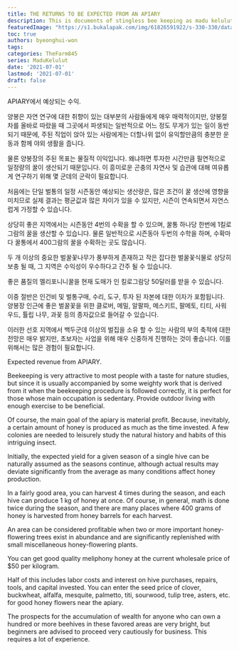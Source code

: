 ```yaml
---
title: THE RETURNS TO BE EXPECTED FROM AN APIARY
description: This is documents of stingless bee keeping as madu kelulut
featuredImage: "https://s1.bukalapak.com/img/61826591922/s-330-330/data.jpeg.webp"
toc: true
authors: byeonghui-won
tags:
categories: TheFarm845
series: MaduKelulut
date: '2021-07-01'
lastmod: '2021-07-01'
draft: false
---
```


APIARY에서 예상되는 수익.

양봉은 자연 연구에 대한 취향이 있는 대부분의 사람들에게 매우 매력적이지만, 양봉절차를 올바로 따랐을 때 그곳에서 파생되는 일반적으로 어느 정도 무게가 있는 일이 동반되기 때문에, 주된 직업이 앉아 있는 사람에게는 더할나위 없이 유익할만큼의 충분한 운동과 함께 야외 생활을 줍니다.

물론 양봉장의 주된 목표는 물질적 이익입니다. 왜냐하면 투자한 시간만큼 필연적으로 일정량의 꿀이 생산되기 때문입니다. 이 흥미로운 곤충의 자연사 및 습관에 대해 여유롭게 연구하기 위해 몇 군데의 군락이 필요합니다. 

처음에는 단일 벌통의 일정 시즌동안 예상되는 생산량은, 많은 조건이 꿀 생산에 영향을 미치므로 실제 결과는 평균값과 많은 차이가 있을 수 있지만, 시즌이 연속되면서 자연스럽게 가정할 수 있습니다. 

상당히 좋은 지역에서는 시즌동안 4번의 수확을 할 수 있으며, 꿀통 하나당 한번에 1킬로그람의 꿀을 생산할 수 있습니다. 물론 일반적으로 시즌동아 두번의 수학을 하며, 수확마다 꿀통에서 400그람의 꿀을 수확하는 곳도 많습니다. 

두 개 이상의 중요한 벌꿀꽃나무가 풍부하게 존재하고 작은 잡다한 벌꿀꽃식물로 상당히 보충 될 때, 그 지역은 수익성이 우수하다고 간주 될 수 있습니다. 

좋은 품질의 멜리포니니꿀을 현재 도매가 인 킬로그람당 50달러를 받을 수 있습니다. 

이중 절반은 인건비 및 벌통구매, 수리, 도구, 투자 된 자본에 대한 이자가 포함됩니다. 양봉장 인근에 좋은 벌꿀꽃을 위한 클로버, 메밀, 알팔파, 메스키트, 팔메토, 티티, 사워 우드, 튤립 나무, 과꽃 등의 종자값으로 들어갈 수 있습니다. 

이러한 선호 지역에서 백두군데 이상의 벌집을 소유 할 수 있는 사람의 부의 축적에 대한 전망은 매우 밝지만, 초보자는 사업을 위해 매우 신중하게 진행하는 것이 좋습니다. 이를 위해서는 많은 경험이 필요합니다. 


Expected revenue from APIARY.

Beekeeping is very attractive to most people with a taste for nature studies, but since it is usually accompanied by some weighty work that is derived from it when the beekeeping procedure is followed correctly, it is perfect for those whose main occupation is sedentary. Provide outdoor living with enough exercise to be beneficial.

Of course, the main goal of the apiary is material profit. Because, inevitably, a certain amount of honey is produced as much as the time invested. A few colonies are needed to leisurely study the natural history and habits of this intriguing insect.

Initially, the expected yield for a given season of a single hive can be naturally assumed as the seasons continue, although actual results may deviate significantly from the average as many conditions affect honey production.

In a fairly good area, you can harvest 4 times during the season, and each hive can produce 1 kg of honey at once. Of course, in general, math is done twice during the season, and there are many places where 400 grams of honey is harvested from honey barrels for each harvest.

An area can be considered profitable when two or more important honey-flowering trees exist in abundance and are significantly replenished with small miscellaneous honey-flowering plants.

You can get good quality meliphony honey at the current wholesale price of $50 per kilogram.

Half of this includes labor costs and interest on hive purchases, repairs, tools, and capital invested. You can enter the seed price of clover, buckwheat, alfalfa, mesquite, palmetto, titi, sourwood, tulip tree, asters, etc. for good honey flowers near the apiary.

The prospects for the accumulation of wealth for anyone who can own a hundred or more beehives in these favored areas are very bright, but beginners are advised to proceed very cautiously for business. This requires a lot of experience.
